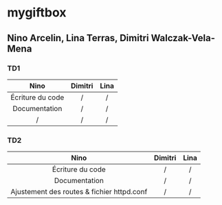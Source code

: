 # mygiftbox
## Nino Arcelin, Lina Terras, Dimitri Walczak-Vela-Mena
### TD1
| Nino                                          | Dimitri                             | Lina |
|:-:                                            |:-:                                  |:-:|
| Écriture du code                              | /                                   | / |
| Documentation                                 | /                                   | / |
| /                                             | /                                   | / |

### TD2
| Nino                                          | Dimitri                             | Lina |
|:-:                                            |:-:                                  |:-:|
| Écriture du code                              | /                                   | / |
| Documentation                                 | /                                   | / |
| Ajustement des routes & fichier httpd.conf                                             | /                                   | / |

